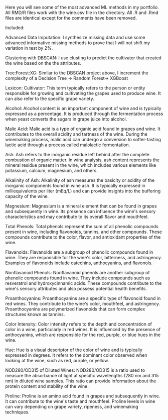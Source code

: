 Here you will see some of the most advanced ML methods in my portfolio.  All RMD/R files work with the wine.csv file in the directory.  All .R and .Rmd files are identical except for the comments have been removed.  

Included:

  Advanced Data Imputation: I synthesize missing data and use some advanced informative missing methods to prove that I will not shift my variation in test by 2%.  
  
  Clustering with DBSCAN: I use clusting to predict the cultivator that created the wine based on the the attributes.
  
  Tree:Forest:XG: Similar to the DBSCAN project above, I increment the complexity of a Decision Tree -> Random Forest-> XGBoost



Lexicon:
Cultivator: This term typically refers to the person or entity responsible for growing and cultivating the grapes used to produce wine. It can also refer to the specific grape variety.

Alcohol: Alcohol content is an important component of wine and is typically expressed as a percentage. It is produced through the fermentation process when yeast converts the sugars in grape juice into alcohol.

Malic Acid: Malic acid is a type of organic acid found in grapes and wine. It contributes to the overall acidity and tartness of the wine. During the winemaking process, malic acid can undergo a conversion to softer-tasting lactic acid through a process called malolactic fermentation.

Ash: Ash refers to the inorganic residue left behind after the complete combustion of organic matter. In wine analysis, ash content represents the mineral residue present in the wine, which includes various elements like potassium, calcium, magnesium, and others.

Alkalinity of Ash: Alkalinity of ash measures the basicity or acidity of the inorganic components found in wine ash. It is typically expressed in milliequivalents per liter (mEq/L) and can provide insights into the buffering capacity of the wine.

Magnesium: Magnesium is a mineral element that can be found in grapes and subsequently in wine. Its presence can influence the wine's sensory characteristics and may contribute to its overall flavor and mouthfeel.

Total Phenols: Total phenols represent the sum of all phenolic compounds present in wine, including flavonoids, tannins, and other compounds. These compounds contribute to the color, flavor, and antioxidant properties of the wine.

Flavanoids: Flavanoids are a subgroup of phenolic compounds found in wine. They are responsible for the wine's color, bitterness, and astringency. Examples of flavonoids include catechins, anthocyanins, and flavonols.

Nonflavanoid Phenols: Nonflavanoid phenols are another subgroup of phenolic compounds found in wine. They include compounds such as resveratrol and hydroxycinnamic acids. These compounds contribute to the wine's sensory attributes and also possess potential health benefits.

Proanthocyanins: Proanthocyanins are a specific type of flavonoid found in red wines. They contribute to the wine's color, mouthfeel, and astringency. Proanthocyanins are polymerized flavonoids that can form complex structures known as tannins.

Color Intensity: Color intensity refers to the depth and concentration of color in a wine, particularly in red wines. It is influenced by the presence of anthocyanins, which are responsible for the red, purple, or blue hues in the wine.

Hue: Hue is a visual descriptor of the color of wine and is typically expressed in degrees. It refers to the dominant color observed when looking at the wine, such as red, purple, or yellow.

NOD280/OD315 of Diluted Wines: NOD280/OD315 is a ratio used to measure the absorbance of light at specific wavelengths (280 nm and 315 nm) in diluted wine samples. This ratio can provide information about the protein content and stability of the wine.

Proline: Proline is an amino acid found in grapes and subsequently in wine. It can contribute to the wine's taste and mouthfeel. Proline levels in wine can vary depending on grape variety, ripeness, and winemaking techniques.
